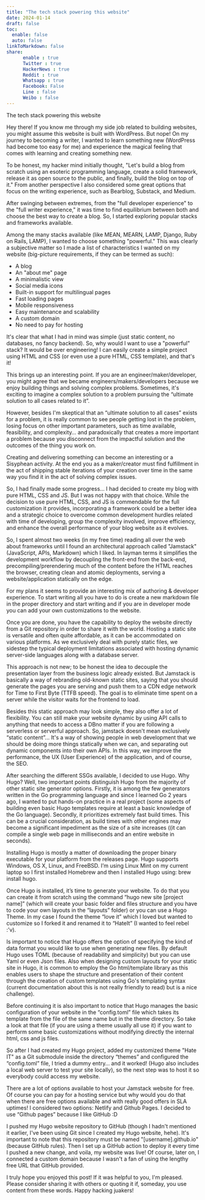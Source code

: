 ```yaml
---
title: "The tech stack powering this website"
date: 2024-01-14
draft: false
toc:
  enable: false
  auto: false
linkToMarkdown: false
share:
      enable : true
      Twitter : true
      HackerNews : true
      Reddit : true
      Whatsapp : true
      Facebook: False
      Line : false
      Weibo : false
---
```

The tech stack powering this website

Hey there! If you know me through my side job related to building websites, you might assume this website is built with WordPress. But nope! On my journey to becoming a writer, I wanted to learn something new (WordPress had become too easy for me) and experience the magical feeling that comes with learning and creating something new.

To be honest, my hacker mind initially thought, "Let's build a blog from scratch using an esoteric programming language, create a solid framework, release it as open source to the public, and finally, build the blog on top of it." From another perspective I also considered some great options that focus on the writing experience, such as Bearblog, Substack, and Medium. 

After swinging between extremes, from the "full developer experience" to the "full writer experience," it was time to find equilibrium between both and choose the best way to create a blog. So, I started exploring popular stacks and frameworks available.

Among the many stacks available (like MEAN, MEARN, LAMP, Django, Ruby on Rails, LAMP), I wanted to choose something "powerful." This was clearly a subjective matter so I made a list of characteristics I wanted on my website (big-picture requirements, if they can be termed as such):

* A blog
* An "about me" page
* A minimalistic view
* Social media icons
* Built-in support for multilingual pages
* Fast loading pages
* Mobile responsiveness
* Easy maintenance and scalability
* A custom domain
* No need to pay for hosting

It's clear that what I had in mind was simple (just static content, no databases, no fancy backend). So, why would I want to use a "powerful" stack? It would be over engineering! I can easily create a simple project using HTML and CSS (or even use a pure HTML, CSS template), and that's it!

This brings up an interesting point. If you are an engineer/maker/developer, you might agree that we became engineers/makers/developers because we enjoy building things and solving complex problems. Sometimes, it's exciting to imagine a complex solution to a problem pursuing the “ultimate solution to all cases related to it”.

However, besides I'm skeptical that  an “ultimate solution to all cases” exists for a problem,  it is really common to see people getting lost in the problem, losing focus on other important parameters, such as time available, feasibility, and complexity… and paradoxically that creates a more important a problem because you disconnect from the impactful solution and the outcomes of the thing you work on. 

Creating and delivering something can become an interesting or a Sisyphean activity. At the end you as a maker/creator must find fulfillment in the act of shipping stable iterations of your creation over time in the same way you find it in the act of solving complex issues. 

So, I had finally made some progress… I had decided to create my blog with pure HTML, CSS and JS. But I was not happy with that choice. While the decision to use pure HTML, CSS, and JS is commendable for the full customization it provides, incorporating a framework could be a better idea and a strategic choice to overcome common development hurdles related with time of developing, group the complexity involved, improve efficiency, and enhance the overall performance of your blog website as it evolves.

So, I spent almost two weeks (in my free time) reading all over the web about frameworks until I found an architectural approach called "Jamstack" (JavaScript, APIs, Markdown) which I liked. In layman terms it simplifies the development workflow by decoupling the front-end from the back-end, precompiling/prerendering much of the content before the HTML reaches the browser, creating clean and atomic deployments, serving a website/application statically on the edge.

For my plans it seems to provide an interesting mix of authoring & developer experience. To start writing all you have to do is create a new markdown file in the proper directory and start writing and if you are in developer mode you can add your own customizations to the website. 

Once you are done, you have the capability to deploy the website directly from a Git repository in order to share it with the world.  Hosting a static site is versatile and often quite affordable, as it can be accommodated on various platforms. As we exclusively deal with purely static files, we sidestep the typical deployment limitations associated with hosting dynamic server-side languages along with a database server.

This approach is not new; to be honest the idea to decouple the presentation layer from the business logic already existed. But Jamstack is basically a way of rebranding old-known static sites, saying that you should generate the pages you are serving and push them to a CDN edge network for Time to First Byte (TTFB speed). The goal is to eliminate time spent on a server while the visitor waits for the frontend to load.

Besides this static approach may look simple, they also offer a lot of flexibility. You can still make your website dynamic by using API calls to anything that needs to access a DBno matter if you are following a serverless or serverful approach. So, jamstack doesn't mean exclusively “static content”... It's a way of showing people in web development that we should be doing more things statically when we can, and separating out dynamic components into their own APIs. In this way, we improve the performance, the UX (User Experience) of the application, and of course, the SEO.

After searching the different SSGs available, I decided to use Hugo. Why Hugo? Well, two important points distinguish Hugo from the majority of other static site generator options. Firstly, it is among the few generators written in the Go programming language and since I learned Go 2 years ago, I wanted to put hands-on practice in a real project (some aspects of building even basic Hugo templates require at least a basic knowledge of the Go language). Secondly, it prioritizes extremely fast build times. This can be a crucial consideration, as build times with other engines may become a significant impediment as the size of a site increases ((it can compile a single web page in milliseconds and an entire website in seconds).

Installing Hugo is mostly a matter of downloading the proper binary executable for your platform from the releases page. Hugo supports Windows, OS X, Linux, and FreeBSD. I’m using Linux Mint on my current laptop so I first installed Homebrew and then I installed Hugo using: brew install hugo.

Once Hugo is installed, it’s time to generate your website. To do that you can create it from scratch using the command “hugo new site [project name]” (which will create your basic folder and files structure and you have to code your own layouts in the “layouts” folder) or you can use a Hugo Theme. In my case I found the theme “love it” which I loved but wanted to customize so I forked it and renamed it to “HateIt” (I wanted to feel rebel :’v).

Is important to notice that Hugo offers the option of specifying the kind of data format you would like to use when generating new files. By default Hugo uses TOML (because of readability and simplicity) but you can use Yaml or even Json files. Also when designing custom layouts for your static site in Hugo, it is common to employ the Go html/template library as this enables users to shape the structure and presentation of their content through the creation of custom templates using Go's templating syntax (current documentation about this is not really friendly to read) but is a nice challenge).

Before continuing it is also important to notice that Hugo manages the basic configuration of your website in the “config.toml” file which takes its template from the file of the same name but in the theme directory. So take a look at that file (if you are using a theme usually all use it) if you want to perform some basic customizations without modifying directly the internal html, css and js files.

So after I had created my Hugo project, added my customized theme "Hate IT" as a Git submodule inside the directory “themes” and configured the “config.toml” file, I tried a dummy entry… and it worked! (Hugo also includes a local web server to test your site locally), so the next step was to host it so everybody could access my website.

There are a lot of options available to host your Jamstack website for free. Of course you can pay for a hosting service but why would you do that when there are free options available and with really good offers in SLA uptimes! I considered two options: Netlify and Github Pages. I decided to use  “Github pages” because I like GitHub :D

I pushed my Hugo website repository to GitHub (though I hadn't mentioned it earlier, I've been using Git since I created my Hugo website, hehe). It's important to note that this repository must be named "[username].github.io"(because GitHub rules). Then I set up a GitHub action to deploy it every time I pushed a new change, and voila, my website was live! Of course, later on, I connected a custom domain because I wasn't a fan of using the lengthy free URL that GitHub provided.

I truly hope you enjoyed this post! If it was helpful to you, I'm pleased. Please consider sharing it with others or quoting it if, someday, you use content from these words. Happy hacking juakers!
